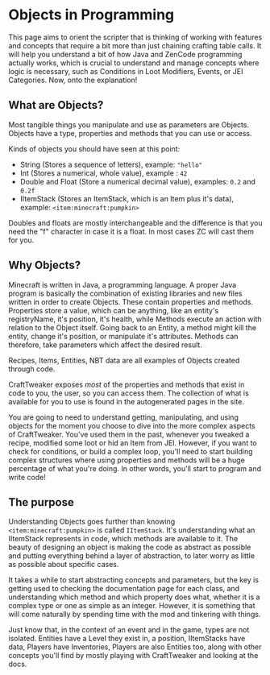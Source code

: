 # Objects in Programming

This page aims to orient the scripter that is thinking of working with features and concepts that require a bit more than just chaining crafting table calls. It will help you understand a bit of how Java and ZenCode programming actually works, which is crucial to understand and manage concepts where logic is necessary, such as Conditions in Loot Modifiers, Events, or JEI Categories. Now, onto the explanation!

## What are Objects?

Most tangible things you manipulate and use as parameters are Objects. Objects have a type, properties and methods that you can use or access.

Kinds of objects you should have seen at this point:
- String (Stores a sequence of letters), example: `"hello"`
- Int (Stores a numerical, whole value), example : `42`
- Double and Float (Store a numerical decimal value), examples:  `0.2` and `0.2f`
- IItemStack (Stores an ItemStack, which is an Item plus it's data), example: `<item:minecraft:pumpkin>`

Doubles and floats are mostly interchangeable and the difference is that you need the "f" character in case it is a float. In most cases ZC will cast them for you.

## Why Objects?
Minecraft is written in Java, a programming language. A proper Java program is basically the combination of existing libraries and new files written in order to create Objects. These contain properties and methods. Properties store a value, which can be anything, like an entity's registryName, it's position, it's health, while Methods execute an action with relation to the Object itself. Going back to an Entity, a method might kill the entity, change it's position, or manipulate it's attributes. Methods can therefore, take parameters which affect the desired result.

Recipes, Items, Entities, NBT data are all examples of Objects created through code.

CraftTweaker exposes *most* of the properties and methods that exist in code to you, the user, so you can access them. The collection of what is available for you to use is found in the autogenerated pages in the site.

You are going to need to understand getting, manipulating, and using objects for the moment you choose to dive into the more complex aspects of CraftTweaker. You've used them in the past, whenever you tweaked a recipe, modified some loot or hid an Item from JEI. However, if you want to check for conditions, or build a complex loop, you'll need to start building complex structures where using properties and methods will be a huge percentage of what you're doing. In other words, you'll start to program and write code!

## The purpose

Understanding Objects goes further than knowing `<item:minecraft:pumpkin>` is called `IItemStack`. It's understanding what an IItemStack represents in code, which methods are available to it. The beauty of designing an object is making the code as abstract as possible and putting everything behind a layer of abstraction, to later worry as little as possible about specific cases.

It takes a while to start abstracting concepts and parameters, but the key is getting used to checking the documentation page for each class, and understanding which method and which property does what, whether it is a complex type or one as simple as an integer. However, it is something that will come naturally by spending time with the mod and tinkering with things.

Just know that, in the context of an event and in the game, types are not isolated. Entities have a Level they exist in, a position, IItemStacks have data, Players have Inventories, Players are also Entities too, along with other concepts you'll find by mostly playing with CraftTweaker and looking at the docs.